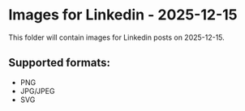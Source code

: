# Images for Linkedin - 2025-12-15

This folder will contain images for Linkedin posts on 2025-12-15.

## Supported formats:
- PNG
- JPG/JPEG
- SVG
